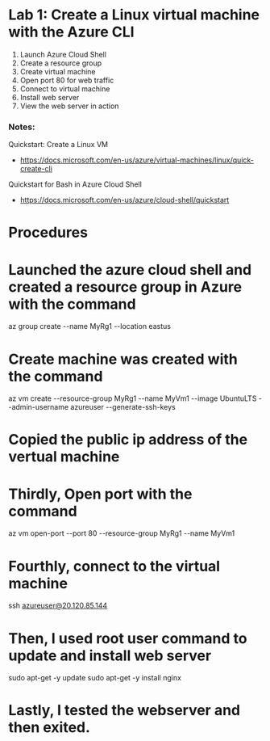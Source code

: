 # Lab 1: Create a Linux virtual machine with the Azure CLI

1. Launch Azure Cloud Shell
2. Create a resource group
3. Create virtual machine
4. Open port 80 for web traffic
5. Connect to virtual machine
6. Install web server
7. View the web server in action

### Notes:

Quickstart: Create a Linux VM
* https://docs.microsoft.com/en-us/azure/virtual-machines/linux/quick-create-cli

Quickstart for Bash in Azure Cloud Shell
* https://docs.microsoft.com/en-us/azure/cloud-shell/quickstart

# Procedures
# Launched the azure cloud shell and created a resource group in Azure with the command 
az group create --name MyRg1 --location eastus
# Create machine was created with the command 
az vm create 
--resource-group MyRg1 
--name MyVm1 
--image UbuntuLTS 
--admin-username azureuser 
--generate-ssh-keys
# Copied the public ip address of the vertual machine
# Thirdly, Open port with the command 
az vm open-port 
--port 80 
--resource-group MyRg1 
--name MyVm1
# Fourthly, connect to the virtual machine 
ssh azureuser@20.120.85.144

# Then, I used root user command to update and install web server
sudo apt-get -y update 
sudo apt-get -y install nginx
# Lastly, I tested the webserver and then exited.


